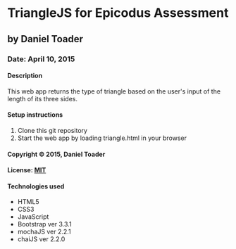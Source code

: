 # TriangleJS for Epicodus Assessment
## by Daniel Toader
### Date: April 10, 2015
#### Description
This web app returns the type of triangle based on the user's input of the length of its three sides.

#### Setup instructions
1. Clone this git repository
2. Start the web app by loading triangle.html in your browser

#### Copyright © 2015, Daniel Toader

#### License: [MIT](https://github.com/twbs/bootstrap/blob/master/LICENSE)

#### Technologies used
- HTML5
- CSS3
- JavaScript
- Bootstrap ver 3.3.1
- mochaJS ver 2.2.1
- chaiJS ver 2.2.0
